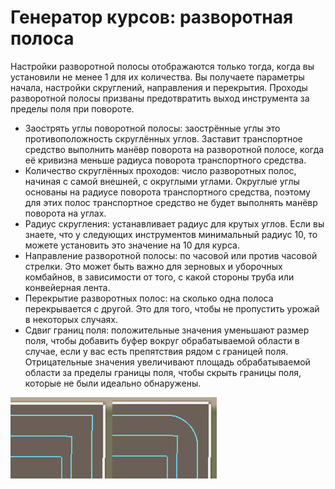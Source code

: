 # Генератор курсов: разворотная полоса


Настройки разворотной полосы отображаются только тогда, когда вы установили не менее 1 для их количества.
Вы получаете параметры начала, настройки скруглений, направления и перекрытия.
Проходы разворотной полосы призваны предотвратить выход инструмента за пределы поля при повороте.



- Заострять углы поворотной полосы: заострённые углы это противоположность скруглённых углов. Заставит транспортное средство выполнить манёвр
поворота на разворотной полосе, когда её кривизна меньше радиуса поворота транспортного средства.
- Количество скруглённых проходов: число разворотных полос, начиная с самой внешней, с округлыми углами. 
Округлые углы основаны на радиусе поворота транспортного средства, поэтому для этих полос транспортное средство не будет выполнять манёвр поворота на углах.
- Радиус скругления: устанавливает радиус для крутых углов. Если вы знаете, что у следующих инструментов минимальный радиус 10, то можете установить это значение на 10 для курса.
- Направление разворотной полосы: по часовой или против часовой стрелки. Это может быть важно для зерновых и уборочных комбайнов, в зависимости от того, 
с какой стороны труба или конвейерная лента.
- Перекрытие разворотных полос: на сколько одна полоса перекрывается с другой. Это для того, чтобы не пропустить урожай в некоторых случаях.
- Сдвиг границ поля: положительные значения уменьшают размер поля, чтобы добавить буфер вокруг обрабатываемой области в случае, если у вас есть препятствия рядом с границей поля.
Отрицательные значения увеличивают площадь обрабатываемой области за пределы границы поля, чтобы скрыть границы поля, которые не были идеально обнаружены.


![Image](https://raw.githubusercontent.com/Jan2903/CourseplayHelp/refs/heads/main/translation_data/sharproundcorner_0_0_330_130.png)

